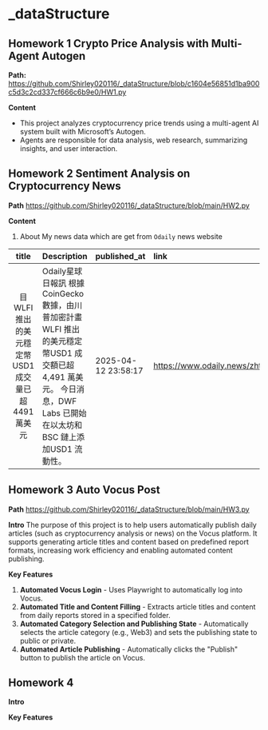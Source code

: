 # _dataStructure
## Homework 1  Crypto Price Analysis with Multi-Agent Autogen 
**Path:**
https://github.com/Shirley020116/_dataStructure/blob/c1604e56851d1ba900c5d3c2cd337cf666c6b9e0/HW1.py

**Content** 
- This project analyzes cryptocurrency price trends using a multi-agent AI system built with Microsoft’s Autogen.
- Agents are responsible for data analysis, web research, summarizing insights, and user interaction.
  
## Homework 2 Sentiment Analysis on Cryptocurrency News
**Path**
https://github.com/Shirley020116/_dataStructure/blob/main/HW2.py

**Content**
1. About My news data which are get from `Odaily` news website

| title | Description | published_at| link| type| id|
|:-------:|:-----------|:-|:--|:--|:-|
| 目WLFI推出的美元穩定幣USD1成交量已超4491萬美元| Odaily星球日報訊 根據CoinGecko 數據，由川普加密計畫WLFI 推出的美元穩定幣USD1 成交額已超4,491 萬美元。 今日消息，DWF Labs 已開始在以太坊和BSC 鏈上添加USD1 流動性。|2025-04-12 23:58:17|	https://www.odaily.news/zhtw/newsflash/426889|	newsflashes	|426889|

## Homework 3 Auto Vocus Post 
**Path** 
https://github.com/Shirley020116/_dataStructure/blob/main/HW3.py

**Intro**
The purpose of this project is to help users automatically publish daily articles (such as cryptocurrency analysis or news) on the Vocus platform. It supports generating article titles and content based on predefined report formats, increasing work efficiency and enabling automated content publishing.

**Key Features**
1. **Automated Vocus Login** - Uses Playwright to automatically log into Vocus.
2. **Automated Title and Content Filling** - Extracts article titles and content from daily reports stored in a specified folder.
3. **Automated Category Selection and Publishing State** - Automatically selects the article category (e.g., Web3) and sets the publishing state to public or private.
4. **Automated Article Publishing** - Automatically clicks the "Publish" button to publish the article on Vocus.

## Homework 4 
**Intro**

**Key Features**
